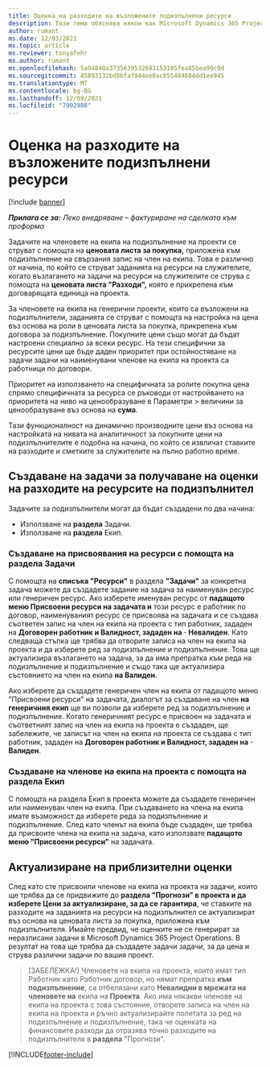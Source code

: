 ```yaml
---
title: Оценка на разходите на възложените подизпълнени ресурси
description: Тази тема обяснява някои как Microsoft Dynamics 365 Project Operations изчислява оценката на разходите на възложените подизпълнени ресурси.
author: rumant
ms.date: 12/03/2021
ms.topic: article
ms.reviewer: tonyafehr
ms.author: rumant
ms.openlocfilehash: 5a94840a3735639532683153105fea85bea99c9d
ms.sourcegitcommit: 45893132bd8bfaf944ee0ac855484684dd1ee945
ms.translationtype: MT
ms.contentlocale: bg-BG
ms.lasthandoff: 12/09/2021
ms.locfileid: "7902988"
---
```

# <a name="cost-estimation-of-subcontracted-resource-assignments"></a>Оценка на разходите на възложените подизпълнени ресурси

[!include [banner](../../includes/dataverse-preview.md)]

_**Прилага се за:** Леко внедряване – фактуриране на сделката към проформа_

Задачите на членовете на екипа на подизпълнение на проекти се струват с помощта на **ценовата листа за покупка,** приложена към подизпълнение на свързания запис на член на екипа. Това е различно от начина, по който се струват заданията на ресурси на служителите, когато възлагането на задачи на ресурси на служителите се струва с помощта на **ценовата листа "Разходи",** която е прикрепена към договарящата единица на проекта. 

За членовете на екипа на генерични проекти, които са възложени на подизпълнители, заданията се струват с помощта на настройка на цена въз основа на роли в ценовата листа за покупка, прикрепена към договора за подизпълнение. Покупните цени също могат да бъдат настроени специално за всеки ресурс. На тези специфични за ресурсите цени ще бъде даден приоритет при остойностяване на задачи задачи на наименувани членове на екипа на проекта са работници по договори. 

Приоритет на използването на специфичната за ролите покупна цена спрямо специфичната за ресурса се ръководи от настройването на приоритета на ниво на ценообразуване в Параметри > величини за ценообразуване въз основа на **сума**.

Тази функционалност на динамично производните цени въз основа на настройката на нивата на аналитичност за покупните цени на подизпълнителите е подобна на начина, по който се извличат ставките на разходите и сметките за служителите на пълно работно време. 

## <a name="creating-task-assignments-for-getting-cost-estimates-of-subcontractor-resources"></a>Създаване на задачи за получаване на оценки на разходите на ресурсите на подизпълнител

Задачите за подизпълнители могат да бъдат създадени по два начина: 
- Използване на **раздела** Задачи.
- Използване на **раздела** Екип.

### <a name="creating-resources-assignments-using-the-tasks-tab"></a>Създаване на присвоявания на ресурси с помощта на раздела Задачи
С помощта на **списъка "Ресурси"** в раздела **"Задачи"** за конкретна задача можете да създадете задание на задача за наименуван ресурс или генеричен ресурс. Ако изберете именуван ресурс от **падащото меню Присвоени ресурси на задачата и** този ресурс е работник по договор, наименуваният ресурс се присвоява на задачата и се създава съответен запис на член на екипа на проекта с тип работник, зададен на **Договорен работник и Валидност, зададен на** **·** **Невалиден**. Като следваща стъпка ще трябва да отворите записа на член на екипа на проекта и да изберете ред за подизпълнение и подизпълнение. Това ще актуализира възлагането на задача, за да има препратка към реда на подизпълнение и подизпълнение и също така ще актуализира състоянието на член на екипа **на Валиден**.

Ако изберете да създадете генеричен член на екипа от падащото меню "Присвоени ресурси" на задачата, диалогът за създаване на член **на** **генеричния екип** ще ви позволи да изберете ред за подизпълнение и подизпълнение. Когато генеричният ресурс е присвоен на задачата и съответният запис на член на екипа на проекта е създаден, ще забележите, че записът на член на екипа на проекта се създава с тип работник, зададен на **Договорен работник и Валидност, зададен на** **·** **Валиден**.

### <a name="creating-project-team-members-using-the-team-tab"></a>Създаване на членове на екипа на проекта с помощта на раздела Екип
С помощта на раздела Екип в проекта можете да създадете генеричен или наименуван член на екипа. При създаването на члена на екипа имате възможност да изберете реда за подизпълнение и подизпълнение. След като членът на екипа бъде създаден, ще трябва да присвоите члена на екипа на задача, като използвате **падащото меню "Присвоени ресурси"** на задачата. 

## <a name="updating-estimates"></a>Актуализиране на приблизителни оценки
След като сте присвоили членове на екипа на проекта на задачи, които ще трябва да се придвижите до **раздела "Прогнози" в проекта и да изберете Цени за актуализиране, за да се** **гарантира**, че ставките на разходите на заданията на ресурси на подизпълнител се актуализират въз основа на ценовата листа за покупка, приложена към подизпълнителя. Имайте предвид, че оценките не се генерират за неразписани задачи в Microsoft Dynamics 365 Project Operations. В резултат на това ще трябва да създадете задачи задачи, за да цена и струва различни задачи по вашия проект. 

> [ЗАБЕЛЕЖКА!] Членовете на екипа на проекта, които имат тип Работник като Работник договор, но нямат препратка **към** **подизпълнение**, са отбелязани като **Невалидни в мрежата на членовете на** екипа на **Проекта**. Ако има някакви членове на екипа на проекта с това състояние, отворете записа на член на екипа на проекта и ръчно актуализирайте полетата за ред на подизпълнение и подизпълнение, така че оценката на финансовите разходи да отразява точно разходите на подизпълнителя в **раздела** "Прогнози". 


[!INCLUDE[footer-include](../../includes/footer-banner.md)]
